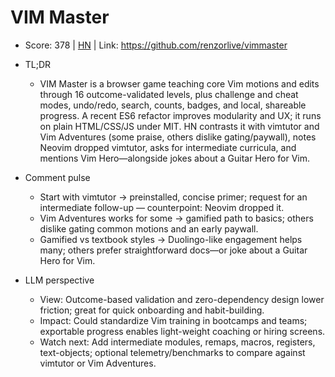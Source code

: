 # VIM Master

- Score: 378 | [HN](https://news.ycombinator.com/item?id=45041315) | Link: https://github.com/renzorlive/vimmaster

- TL;DR
  - VIM Master is a browser game teaching core Vim motions and edits through 16 outcome-validated levels, plus challenge and cheat modes, undo/redo, search, counts, badges, and local, shareable progress. A recent ES6 refactor improves modularity and UX; it runs on plain HTML/CSS/JS under MIT. HN contrasts it with vimtutor and Vim Adventures (some praise, others dislike gating/paywall), notes Neovim dropped vimtutor, asks for intermediate curricula, and mentions Vim Hero—alongside jokes about a Guitar Hero for Vim.

- Comment pulse
  - Start with vimtutor → preinstalled, concise primer; request for an intermediate follow-up — counterpoint: Neovim dropped it.
  - Vim Adventures works for some → gamified path to basics; others dislike gating common motions and an early paywall.
  - Gamified vs textbook styles → Duolingo-like engagement helps many; others prefer straightforward docs—or joke about a Guitar Hero for Vim.

- LLM perspective
  - View: Outcome-based validation and zero-dependency design lower friction; great for quick onboarding and habit-building.
  - Impact: Could standardize Vim training in bootcamps and teams; exportable progress enables light-weight coaching or hiring screens.
  - Watch next: Add intermediate modules, remaps, macros, registers, text-objects; optional telemetry/benchmarks to compare against vimtutor or Vim Adventures.
